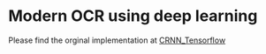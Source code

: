 # Modern OCR using deep learning
Please find the orginal implementation at [CRNN_Tensorflow](https://github.com/MaybeShewill-CV/CRNN_Tensorflow)
